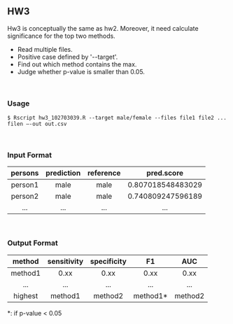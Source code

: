 ## HW3
Hw3 is conceptually the same as hw2. Moreover, it need calculate significance for the top two methods.
- Read multiple files.
- Positive case defined by '--target'.
- Find out which method contains the max.
- Judge whether p-value is smaller than 0.05.

<br>

### Usage
```
$ Rscript hw3_102703039.R --target male/female --files file1 file2 ... filen –-out out.csv
```

<br>

### Input Format
| persons | prediction | reference | pred.score |
| :-----: | :----: | :----: | :----: |
| person1 | male | male | 0.807018548483029 |
| person2 | male | male | 0.740809247596189 |
| ... | ... | ... | ... |

<br>

### Output Format
| method | sensitivity | specificity | F1 | AUC |
| :-----: | :----: | :----: | :----: | :----: |
| method1 | 0.xx | 0.xx | 0.xx | 0.xx |
| ... | ... | ... | ... | ... |
| highest | method1 | method2 | method1\* | method2 |

\*: if p-value < 0.05

<br>
